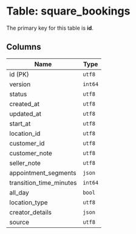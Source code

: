# Table: square_bookings

The primary key for this table is **id**.

## Columns

| Name          | Type          |
| ------------- | ------------- |
|id (PK)|`utf8`|
|version|`int64`|
|status|`utf8`|
|created_at|`utf8`|
|updated_at|`utf8`|
|start_at|`utf8`|
|location_id|`utf8`|
|customer_id|`utf8`|
|customer_note|`utf8`|
|seller_note|`utf8`|
|appointment_segments|`json`|
|transition_time_minutes|`int64`|
|all_day|`bool`|
|location_type|`utf8`|
|creator_details|`json`|
|source|`utf8`|